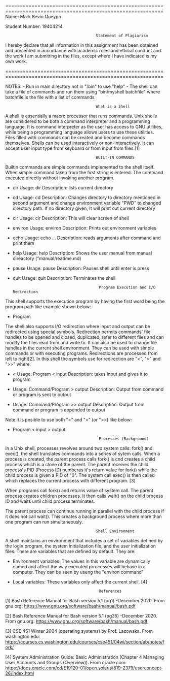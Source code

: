 ============================================================================================================
Name: Mark Kevin Queypo

Student Number: 19404214

                                            Statement of Plagiarism

I hereby declare that all information in this assignment has been obtained and presented in accordance with academic rules and ethical conduct and the work I am submitting in the files, except where I have indicated is my own work.

============================================================================================================

NOTES: - Run in main directory not in "/bin" to use  "help"
       - The shell can take a file of commands and run them using "bin/myshell batchfile" where batchfile
        is the file with a list of commands


                                            What is a Shell

A shell is essentially a macro processor that runs commands. Unix shells are considered to be both a command interpreter and a programming language. It is command interpreter as the user has access to GNU utilities, while being a programming language allows users to use these utilities. Files filled with commands can be created and become commands themselves. Shells can be used interactively or non-interactively. It can accept user input type from keyboard or from input from files.[1]

                                            BUILT-IN COMMANDS

Builtin commands are simple commands implemented to the shell itself. When simple command taken from the first string is entered.
The command executed directly  without invoking another program.


- dir
    Usage: dir
    Description: lists current directory

- cd
    Usage: cd <Optional Directory>
    Description: Changes directory to directory mentioned in second argument and change environment variable
                 "PWD" to changed directory path. If no directory given, It will print out current directory

- clr
    Usage: clr
    Description: This will clear screen of shell

- environ
    Usage: environ
    Description: Prints out environment variables

- echo
    Usage: echo <arg1> <arg2> ... <argn>
    Description: reads arguments after command and print them

- help
    Usage: help
    Description: Shows the user manual from manual direactory ("manual/readme.md)

- pause
    Usage: pause
    Description: Pauses shell until enter is press

- quit
    Usage: quit
    Description: Terminates the shell


                                            Program Execution and I/O Redirection

This shell supports the execution program by having the first word being the program path like example shown below:

- Program

The shell also supports I/O redirection where input and output can be redirected using special symbols. Redirection
permits commands' file handles to be opened and closed, duplicated, refer to different files and can modify the files
read from and write to. It can also be used to change file handles in the current shell environment. They can be
used with simple commands or with executing programs. Redirections are processed from left to right[2]. In this
shell the symbols use for redirection are "<", ">" and ">>" where:

- <
    Usage: Program < input
    Description: takes input and gives it to program

- >
    Usage: Command/Program > output
    Description: Output from command or program is sent to output

- >>
    Usage: Command/Program >> output
    Description: Output from command or program is appended to output

Note it is posible to use both "<" and ">" (or ">>) like below:

- Program < input > output

                                            Processes (Background)

In a Unix shell, processes revolves around two system calls: fork() and exec(), the shell translates commands into a series of sytem calls. When a process is created, the parent process calls fork() is cnd creates a child process which is a clone of the parent. The parent receives the child process's PID (Process ID) numberas it's return value for fork() while the child process is given a PID of "0". The system call exec() is then called which replaces the current process with different program. [3]

When programs call fork() and returns value of system call. The parent process creates children processes. It then calls wait() on the child process ID and waits until child process terminates.

The parent process can continue running in parallel with the child process if it does not call wait(). This creates a background process where more than one program can run simultaneously.

                                            Shell Environment

A shell maintains an environment that includes a set of variables defined by the login program, the system initialization file, and the user initialization files. There are variables that are defined by default. They are:

- Environment variables: The values in this variable are dynamically named and affect the way executed prrocesses will behave in a computer. They can be seen by useng the "environ command"

- Local variables: These variables only affect the current shell. [4]



                                            References

[1] Bash Reference Manual for Bash version 5.1 (pg1) -December 2020. From gnu.org:
https://www.gnu.org/software/bash/manual/bash.pdf

[2] Bash Reference Manual for Bash version 5.1 (pg35) -December 2020. From gnu.org:
https://www.gnu.org/software/bash/manual/bash.pdf

[3] CSE 451 Winter 2004 (operating systems) by Prof. Lazowska. From washington.edu:
https://courses.cs.washington.edu/courses/cse451/04wi/section/ab/notes/fork/

[4] System Administration Guide: Basic Administration (Chapter 4 Managing User Accounts and Groups (Overview)). From oracle.com:
https://docs.oracle.com/cd/E19120-01/open.solaris/819-2379/userconcept-26/index.html
